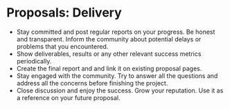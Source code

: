 # Proposals: Delivery

- Stay committed and post regular reports on your progress.
Be honest and transparent. Inform the community about potential delays or problems that you encountered.
- Show deliverables, results or any other relevant success metrics periodically.
- Create the final report and and link it on existing proposal pages.
- Stay engaged with the community. Try to answer all the questions and address all the concerns before finishing the project.
- Close discussion and enjoy the success. Grow your reputation. Use it as a reference on your future proposal.

